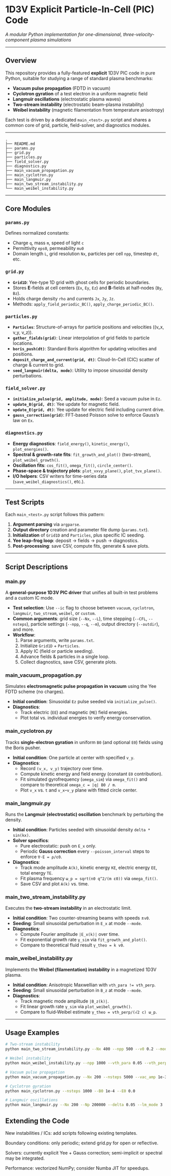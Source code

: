 # 1D3V Explicit Particle-In-Cell (PIC) Code

_A modular Python implementation for one-dimensional, three-velocity-component plasma simulations_

---

## Overview

This repository provides a fully-featured **explicit** 1D3V PIC code in pure Python, suitable for studying a range of standard plasma benchmarks:

- **Vacuum pulse propagation** (FDTD in vacuum)  
- **Cyclotron gyration** of a test electron in a uniform magnetic field  
- **Langmuir oscillations** (electrostatic plasma waves)  
- **Two-stream instability** (electrostatic beam–plasma instability)  
- **Weibel instability** (magnetic filamentation from temperature anisotropy)  

Each test is driven by a dedicated `main_<test>.py` script and shares a common core of grid, particle, field-solver, and diagnostics modules.

---

```text
.
├── README.md
├── params.py
├── grid.py
├── particles.py
├── field_solver.py
├── diagnostics.py
├── main_vacuum_propagation.py
├── main_cyclotron.py
├── main_langmuir.py
├── main_two_stream_instability.py
└── main_weibel_instability.py
```


---

## Core Modules

### `params.py`
Defines normalized constants:
- Charge `q`, mass `m`, speed of light `c`
- Permittivity `eps0`, permeability `mu0`
- Domain length `L`, grid resolution `Nx`, particles per cell `npp`, timestep `dt`, etc.

### `grid.py`
- **`Grid1D`**: Yee-type 1D grid with ghost cells for periodic boundaries.  
- Stores **E**-fields at cell centers (`Ex`, `Ey`, `Ez`) and **B**-fields at half-nodes (`By`, `Bz`).  
- Holds charge density `rho` and currents `Jx`, `Jy`, `Jz`.  
- Methods: `apply_field_periodic_BC()`, `apply_charge_periodic_BC()`.

### `particles.py`
- **`Particles`**: Structure-of-arrays for particle positions and velocities (\(v_x, v_y, v_z\)).  
- **`gather_fields(grid)`**: Linear interpolation of grid fields to particle locations.  
- **`boris_push(dt)`**: Standard Boris algorithm for updating velocities and positions.  
- **`deposit_charge_and_current(grid, dt)`**: Cloud-In-Cell (CIC) scatter of charge & current to grid.  
- **`seed_langmuir(delta, mode)`**: Utility to impose sinusoidal density perturbations.

### `field_solver.py`
- **`initialize_pulse(grid, amplitude, mode)`**: Seed a vacuum pulse in `Ez`.  
- **`update_B(grid, dt)`**: Yee update for magnetic field.  
- **`update_E(grid, dt)`**: Yee update for electric field including current drive.  
- **`gauss_correction(grid)`**: FFT-based Poisson solve to enforce Gauss’s law on `Ex`.

### `diagnostics.py`
- **Energy diagnostics**: `field_energy()`, `kinetic_energy()`, `plot_energies()`.  
- **Spectral & growth-rate fits**: `fit_growth_and_plot()` (two-stream), `plot_weibel_growth()`.  
- **Oscillation fits**: `cos_fit()`, `omega_fit()`, `circle_center()`.  
- **Phase-space & trajectory plots**: `plot_vxvy_plane()`, `plot_tvx_plane()`.  
- **I/O helpers**: CSV writers for time-series data (`save_weibel_diagnostics()`, etc.).

---

## Test Scripts

Each `main_<test>.py` script follows this pattern:

1. **Argument parsing** via `argparse`.  
2. **Output directory** creation and parameter file dump (`params.txt`).  
3. **Initialization** of `Grid1D` and `Particles`, plus specific IC seeding.  
4. **Yee leap-frog loop**: deposit → fields → push → diagnostics.  
5. **Post-processing**: save CSV, compute fits, generate & save plots.

---

## Script Descriptions

### main.py  
A **general-purpose 1D 3V PIC driver** that unifies all built-in test problems and a custom IC mode.  
- **Test selection**: Use `--ic` flag to choose between `vacuum`, `cyclotron`, `langmuir`, `two_stream`, `weibel`, or `custom`.  
- **Common arguments**: grid size (`--Nx`, `--L`), time stepping (`--CFL`, `--nsteps`), particle settings (`--npp`, `--q`, `--m`), output directory (`--outdir`), and more.  
- **Workflow**:  
  1. Parse arguments, write `params.txt`.  
  2. Initialize `Grid1D` + `Particles`.  
  3. Apply IC (field or particle seeding).  
  4. Advance fields & particles in a single loop.  
  5. Collect diagnostics, save CSV, generate plots.  

### main_vacuum_propagation.py  
Simulates **electromagnetic pulse propagation in vacuum** using the Yee FDTD scheme (no charges).  
- **Initial condition**: Sinusoidal `Ez` pulse seeded via `initialize_pulse()`.  
- **Diagnostics**:  
  - Track electric (`EE`) and magnetic (`ME`) field energies.  
  - Plot total vs. individual energies to verify energy conservation.  

### main_cyclotron.py  
Tracks **single-electron gyration** in uniform `B0` (and optional `E0`) fields using the Boris pusher.  
- **Initial condition**: One particle at center with specified `v_y`.  
- **Diagnostics**:  
  - Record `(v_x, v_y)` trajectory over time.  
  - Compute kinetic energy and field energy (constant `E0` contribution).  
  - Fit simulated gyrofrequency (`omega_sim`) via `omega_fit()` and compare to theoretical `omega_c = |q| B0 / m`.  
  - Plot `v_x` vs. `t` and `v_x`–`v_y` plane with fitted circle center.  

### main_langmuir.py  
Runs the **Langmuir (electrostatic) oscillation** benchmark by perturbing the density.  
- **Initial condition**: Particles seeded with sinusoidal density `delta * sin(kx)`.  
- **Solver specifics**:  
  - Pure electrostatic: push on `E_x` only.  
  - Periodic **Gauss correction** every `--poisson_interval` steps to enforce `∇·E = ρ/ε0`.  
- **Diagnostics**:  
  - Track mode amplitude `A(k)`, kinetic energy `KE`, electric energy `EE`, total energy `TE`.  
  - Fit plasma frequency `ω_p = sqrt(n0 q^2/(m ε0))` via `omega_fit()`.  
  - Save CSV and plot `A(k)` vs. time.  

### main_two_stream_instability.py  
Executes the **two-stream instability** in an electrostatic limit.  
- **Initial condition**: Two counter-streaming beams with speeds ±`v0`.  
- **Seeding**: Small sinusoidal perturbation in `E_x` at mode `--mode`.  
- **Diagnostics**:  
  - Compute Fourier amplitude `|E_x(k)|` over time.  
  - Fit exponential growth rate `γ_sim` via `fit_growth_and_plot()`.  
  - Compare to theoretical fluid result `γ_theo = k v0`.  

### main_weibel_instability.py  
Implements the **Weibel (filamentation) instability** in a magnetized 1D3V plasma.  
- **Initial condition**: Anisotropic Maxwellian with `vth_para != vth_perp`.  
- **Seeding**: Small sinusoidal perturbation in `B_z` at mode `--mode`.  
- **Diagnostics**:  
  - Track magnetic mode amplitude `|B_z(k)|`.  
  - Fit linear growth rate `γ_sim` via `plot_weibel_growth()`.  
  - Compare to fluid‐Weibel estimate `γ_theo = vth_perp/(√2 c) ω_p`.  

---

## Usage Examples

```bash
# Two‐stream instability
python main_two_stream_instability.py --Nx 400 --npp 500 --v0 0.2 --mode 2 --amplitude 1e-4

# Weibel instability
python main_weibel_instability.py --npp 1000 --vth_para 0.05 --vth_perp 0.3 --mode 1

# Vacuum pulse propagation
python main_vacuum_propagation.py --Nx 200 --nsteps 5000 --vac_amp 1e-3 --vac_mode 3

# Cyclotron gyration
python main_cyclotron.py --nsteps 1000 --B0 1e-4 --E0 0.0

# Langmuir oscillations
python main_langmuir.py --Nx 200 --Np 200000 --delta 0.05 --lm_mode 3
```

## Extending the Code
New instabilities / ICs: add scripts following existing templates.

Boundary conditions: only periodic; extend grid.py for open or reflective.

Solvers: currently explicit Yee + Gauss correction; semi-implicit or spectral may be integrated.

Performance: vectorized NumPy; consider Numba JIT for speedups.

